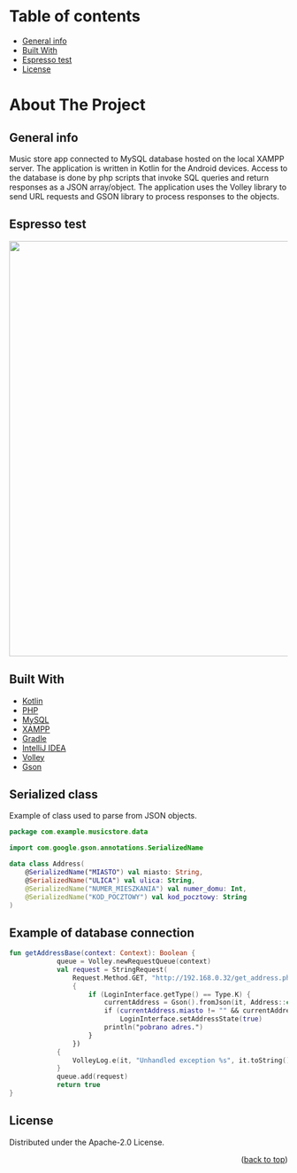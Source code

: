 # Table of contents
* [General info](#general-info)
* [Built With](#built-with)
* [Espresso test](#espresso-test)
* [License](#license)

# About The Project

## General info
Music store app connected to MySQL database hosted on the local XAMPP server. The application is written in Kotlin for the Android devices. Access to the database is done by php scripts that invoke SQL queries and return responses as a JSON array/object. The application uses the Volley library to send URL requests and GSON library to process responses to the objects.

## Espresso test
<img src="https://github.com/jarekkopaczewski/music_store/blob/42b8d69d67fb717a10f988b8de4b53004fa91962/pres.gif" height="750"/>

## Built With

* [Kotlin](https://kotlinlang.org/)
* [PHP](https://www.php.net/)
* [MySQL](https://www.mysql.com/)
* [XAMPP](https://www.apachefriends.org/pl/index.html)
* [Gradle](https://gradle.org/)
* [IntelliJ IDEA](https://www.jetbrains.com/idea/)
* [Volley](https://github.com/google/volley)
* [Gson](https://github.com/google/gson)

## Serialized class 
Example of class used to parse from JSON objects.

```kotlin
package com.example.musicstore.data

import com.google.gson.annotations.SerializedName

data class Address(
    @SerializedName("MIASTO") val miasto: String,
    @SerializedName("ULICA") val ulica: String,
    @SerializedName("NUMER_MIESZKANIA") val numer_domu: Int,
    @SerializedName("KOD_POCZTOWY") val kod_pocztowy: String
)
```
## Example of database connection

```kotlin
fun getAddressBase(context: Context): Boolean {
            queue = Volley.newRequestQueue(context)
            val request = StringRequest(
                Request.Method.GET, "http://192.168.0.32/get_address.php?id=${LoginInterface.getClientID()}",
                {
                    if (LoginInterface.getType() == Type.K) {
                        currentAddress = Gson().fromJson(it, Address::class.java)
                        if (currentAddress.miasto != "" && currentAddress.ulica != "" && currentAddress.numer_domu != 0 && currentAddress.kod_pocztowy != "")
                            LoginInterface.setAddressState(true)
                        println("pobrano adres.")
                    }
                })
            {
                VolleyLog.e(it, "Unhandled exception %s", it.toString());
            }
            queue.add(request)
            return true
}

```
## License

Distributed under the Apache-2.0 License.

<p align="right">(<a href="#top">back to top</a>)</p>
